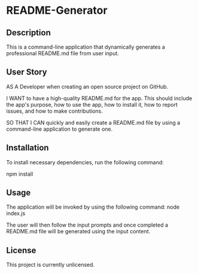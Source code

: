 # README-Generator

## Description
This is a command-line application that dynamically generates a professional README.md file from user input.

## User Story
AS A Developer when creating an open source project on GitHub.

I WANT to have a high-quality README.md for the app. This should include the app's purpose, how to use the app, how to install it, how to report issues, and how to make contributions. 

SO THAT I CAN quickly and easily create a README.md file by using a command-line application to generate one. 

## Installation
To install necessary dependencies, run the following command:

npm install

## Usage
The application will be invoked by using the following command: node index.js

The user will then follow the input prompts and once completed a README.md file will be generated using the input content.

## License
This project is currently unlicensed.